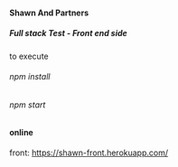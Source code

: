 #### Shawn And Partners

##### Full stack Test - Front end side

to execute

###### npm install

###### npm start

#### online

front: https://shawn-front.herokuapp.com/
